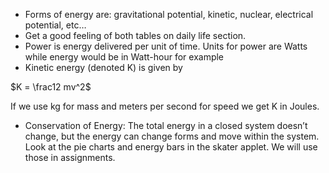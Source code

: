 * Forms of energy are: gravitational potential, kinetic, nuclear, electrical potential, etc…
* Get a good feeling of both tables on daily life section.
* Power is energy delivered per unit of time. Units for power are Watts while energy would be in Watt-hour for example
* Kinetic energy \(denoted K\) is given by

$K = \frac12 mv^2$

If we use kg for mass and meters per second for speed we get K in Joules.

* Conservation of Energy: The total energy in a closed system doesn’t change, but the energy can change forms and move within the system. Look at the pie charts and energy bars in the skater applet. We will use those in assignments.



